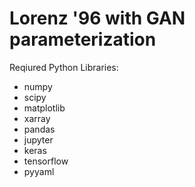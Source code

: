 # Lorenz '96 with GAN parameterization

Reqiured Python Libraries:
* numpy
* scipy
* matplotlib
* xarray
* pandas
* jupyter
* keras
* tensorflow
* pyyaml